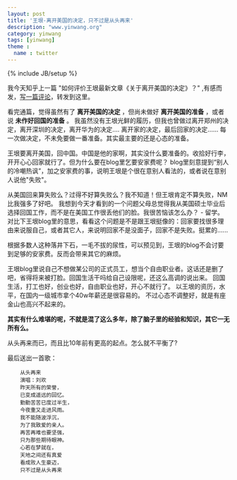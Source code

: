```yaml
---
layout: post
title: '王垠-离开美国的决定，只不过是从头再来'
description: "www.yinwang.org"
category: yinwang
tags: [yinwang]
theme :
  name : twitter
---
```

{% include JB/setup %}

我今天知乎上一篇 "如何评价王垠最新文章《关于离开美国的决定》？"  ,有感而发，[写一篇评论](https://www.zhihu.com/question/47614672/answer/106886914?from=profile_answer_card)，转发到这里。


看完通篇，觉得虽然有了 **离开美国的决定**  ，但尚未做好 **离开美国的准备** ，或者说 **未作好回国的准备** 。
我虽然没有王垠光鲜的履历，但我也曾做过离开郑州的决定，离开深圳的决定，离开华为的决定....
离开家的决定，最后回家的决定......
每一次做决定，不未免要做一番准备。其实最主要的还是心态的准备。

王垠要离开美国，回中国。中国是他的家啊，其实没什么要准备的。收拾好行李，开开心心回家就行了。但为什么要在blog里乞要安家费呢？
blog里刻意提到“别人的冷嘲热讽”，加之安家费的事，说明王垠是个很在意别人看法的，或者说在意别人说他"失败"。

从美国回来算失败么？过得不好算失败么？我不知道！但王垠肯定不算失败，NM比我强多了好吧。
我想到今天才看到的一个问题父母总觉得我从美国硕士毕业后选择回国工作，而不是在美国工作很丢他们的脸。我很苦恼该怎么办？ - 留学。对比下王垠blog里的意思，看看这个问题是不是跟王垠挺像的：回家要找很多理由来说服自己，或者其它人，来说明回家不是没面子，回家不是失败。挺累的......

根据多数人这种落井下石，一毛不拔的尿性，可以预见到，王垠的blog不会讨要到足够的安家费。反而会带来其它的麻烦。

王垠blog里说自己不想做某公司的正式员工，想当个自由职业者。这话还是删了吧，省得将来被打脸。回国生活干吗给自己设限呢，还这么高调的说出来。 回国生活，打工也好，创业也好，自由职业也好，开心不就行了。 以王垠的资历，水平，在国内一级城市拿个40w年薪还是很容易的。
不过心态不调整好，就是有座金山也高兴不起来的。




**其实有什么难堪的呢，不就是混了这么多年，除了脑子里的经验和知识，其它一无所有么。**

从头再来而已，而且比10年前有更高的起点。怎么就不平衡了?

最后送出一首歌：

```
    从头再来
    演唱：刘欢
    昨天所有的荣誉，
    已变成遥远的回忆。
    勤勤苦苦已度过半生，
    今夜重又走进风雨。
    我不能随波浮沉，
    为了我致爱的亲人。
    再苦再难也要坚强，
    只为那些期待眼神。
    心若在梦就在，
    天地之间还有真爱
    看成败人生豪迈，
    只不过是从头再来
```
